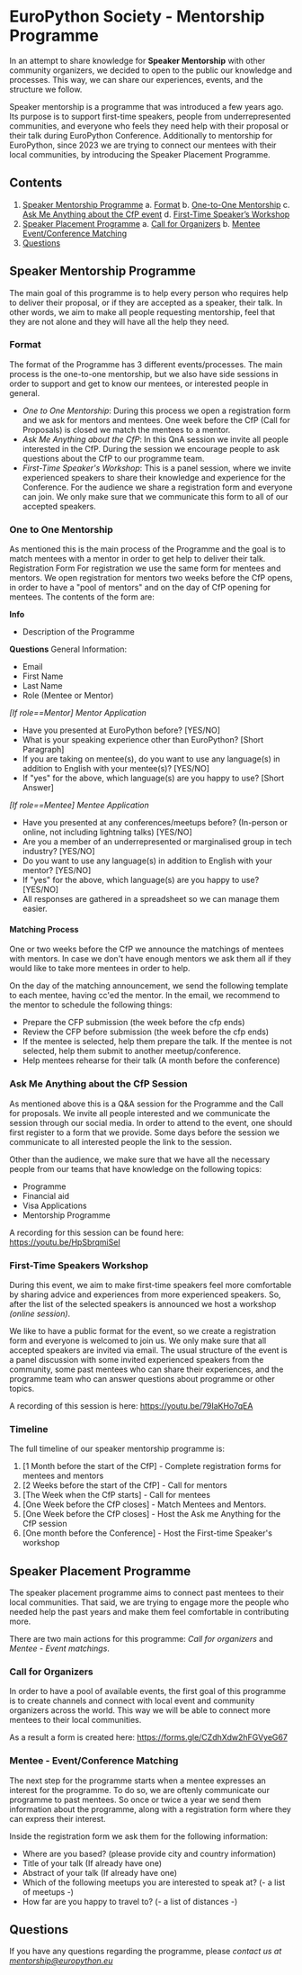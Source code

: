 # EuroPython Society - Mentorship Programme

In an attempt to share knowledge for **Speaker Mentorship** with other community organizers, we decided to open to the public our knowledge and processes. This way, we can share our experiences, events, and the structure we follow.

Speaker mentorship is a programme that was introduced a few years ago. Its purpose is to support first-time speakers, people from underrepresented communities, and everyone who feels they need help with their proposal or their talk during EuroPython Conference. Additionally to mentorship for EuroPython, since 2023 we are trying to connect our mentees with their local communities, by introducing the Speaker Placement Programme.

## Contents
1. [Speaker Mentorship Programme](#speaker-mentorship-programme)
    a. [Format](#format)
    b. [One-to-One Mentorship](#one-to-one-mentorship)
    c. [Ask Me Anything about the CfP event](#ask-me-anything-about-the-cfp-session)
    d. [First-Time Speaker’s Workshop](#first-time-speakers-workshop)
2. [Speaker Placement Programme](#speaker-placement-programme)
	a. [Call for Organizers](#call-for-organizers)
	b. [Mentee Event/Conference Matching](#mentee---eventconference-matching)
3. [Questions](#questions)

## Speaker Mentorship Programme
The main goal of this programme is to help every person who requires help to deliver their proposal, or if they are accepted as a speaker, their talk. In other words, we aim to make all people requesting mentorship, feel that they are not alone and they will have all the help they need.

### Format
The format of the Programme has 3 different events/processes. The main process is the one-to-one mentorship, but we also have side sessions in order to support and get to know our mentees, or interested people in general.

* *One to One Mentorship*: During this process we open a registration form and we ask for mentors and mentees. One week before the CfP (Call for Proposals) is closed we match the mentees to a mentor.
* *Ask Me Anything about the CfP*: In this QnA session we invite all people interested in the CfP. During the session we encourage people to ask questions about the CfP to our programme team.
* *First-Time Speaker's Workshop*: This is a panel session, where we invite experienced speakers to share their knowledge and experience for the Conference. For the audience we share a registration form and everyone can join. We only make sure that we communicate this form to all of our accepted speakers.

### One to One Mentorship
As mentioned this is the main process of the Programme and the goal is to match mentees with a mentor in order to get help to deliver their talk.
Registration Form
For registration we use the same form for mentees and mentors. We open registration for mentors two weeks before the CfP opens, in order to have a "pool of mentors" and on the day of CfP opening for mentees. The contents of the form are:

**Info**
* Description of the Programme

**Questions**
General Information:
* Email
* First Name
* Last Name
* Role (Mentee or Mentor)

*[If role==Mentor] Mentor Application*
* Have you presented at EuroPython before? [YES/NO]
* What is your speaking experience other than EuroPython? [Short Paragraph]
* If you are taking on mentee(s), do you want to use any language(s) in addition to English with your mentee(s)? [YES/NO]
* If "yes" for the above, which language(s) are you happy to use? [Short Answer]

*[If role==Mentee] Mentee Application*
* Have you presented at any conferences/meetups before? (In-person or online, not including lightning talks) [YES/NO]
* Are you a member of an underrepresented or marginalised group in tech industry? [YES/NO]
* Do you want to use any language(s) in addition to English with your mentor? [YES/NO]
* If "yes" for the above, which language(s) are you happy to use? [YES/NO]
* All responses are gathered in a spreadsheet so we can manage them easier.

#### Matching Process
One or two weeks before the CfP we announce the matchings of mentees with mentors. In case we don't have enough mentors we ask them all if they would like to take more mentees in order to help.

On the day of the matching announcement, we send the following template to each mentee, having cc'ed the mentor. In the email, we recommend to the mentor to schedule the following things:

* Prepare the CFP submission (the week before the cfp ends)
* Review the CFP before submission (the week before the cfp ends)
* If the mentee is selected, help them prepare the talk. If the mentee is not selected, help them submit to another meetup/conference.
* Help mentees rehearse for their talk (A month before the conference)

### Ask Me Anything about the CfP Session
As mentioned above this is a Q&A session for the Programme and the Call for proposals. We invite all people interested and we communicate the session through our social media. In order to attend to the event, one should first register to a form that we provide. Some days before the session we communicate to all interested people the link to the session.

Other than the audience, we make sure that we have all the necessary people from our teams that have knowledge on the following topics:
* Programme
* Financial aid
* Visa Applications
* Mentorship Programme

A recording for this session can be found here: https://youtu.be/HpSbrqmiSeI

### First-Time Speakers Workshop
During this event, we aim to make first-time speakers feel more comfortable by sharing advice and experiences from more experienced speakers. So, after the list of the selected speakers is announced we host a workshop *(online session)*.

We like to have a public format for the event, so we create a registration form and everyone is welcomed to join us. We only make sure that all accepted speakers are invited via email. The usual structure of the event is a panel discussion with some invited experienced speakers from the community, some past mentees who can share their experiences, and the programme team who can answer questions about programme or other topics.

A recording of this session is here: https://youtu.be/79IaKHo7qEA

### Timeline

The full timeline of our speaker mentorship programme is:

1. [1 Month before the start of the CfP] - Complete registration forms for mentees and mentors
2. [2 Weeks before the start of the CfP] - Call for mentors
3. [The Week when the CfP starts] - Call for mentees
4. [One Week before the CfP closes] - Match Mentees and Mentors.
5. [One Week before the CfP closes] - Host the Ask me Anything for the CfP session
6. [One month before the Conference] - Host the First-time Speaker's workshop

## Speaker Placement Programme
The speaker placement programme aims to connect past mentees to their local communities. That said, we are trying to engage more the people who needed help the past years and make them feel comfortable in contributing more.

There are two main actions for this programme: *Call for organizers* and *Mentee - Event matchings*.

### Call for Organizers
In order to have a pool of available events, the first goal of this programme is to create channels and connect with local event and community organizers across the world. This way we will be able to connect more mentees to their local communities.

As a result a form is created here: https://forms.gle/CZdhXdw2hFGVyeG67

### Mentee - Event/Conference Matching
The next step for the programme starts when a mentee expresses an interest for the programme. To do so, we are oftenly communicate our programme to past mentees. So once or twice a year we send them information about the programme, along with a registration form where they can express their interest.

Inside the registration form we ask them for the following information:
* Where are you based? (please provide city and country information)
* Title of your talk (If already have one)
* Abstract of your talk (If already have one)
* Which of the following meetups you are interested to speak at? (- a list of meetups -)
* How far are you happy to travel to? (- a list of distances -)

## Questions
If you have any questions regarding the programme, please *contact us at mentorship@europython.eu*